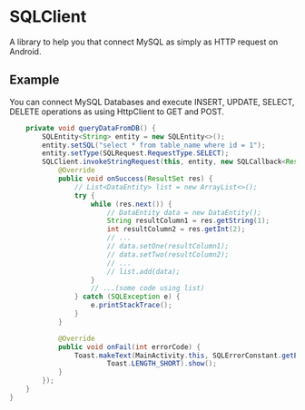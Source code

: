 # SQLClient
A library to help you that connect MySQL as simply as HTTP request on Android.

## Example
You can connect MySQL Databases and execute INSERT, UPDATE, SELECT, DELETE operations as using 
HttpClient to GET and POST.

```java
    private void queryDataFromDB() {
        SQLEntity<String> entity = new SQLEntity<>();
        entity.setSQL("select * from table_name where id = 1");
        entity.setType(SQLRequest.RequestType.SELECT);
        SQLClient.invokeStringRequest(this, entity, new SQLCallback<ResultSet>() {
            @Override
            public void onSuccess(ResultSet res) {
                // List<DataEntity> list = new ArrayList<>();
                try {
                    while (res.next()) {
                        // DataEntity data = new DataEntity();
                        String resultColumn1 = res.getString(1);
                        int resultColumn2 = res.getInt(2);
                        // ...
                        // data.setOne(resultColumn1);
                        // data.setTwo(resultColumn2);
                        // ...
                        // list.add(data);
                    }
                    // ...(some code using list)
                } catch (SQLException e) {
                    e.printStackTrace();
                }
            }

            @Override
            public void onFail(int errorCode) {
                Toast.makeText(MainActivity.this, SQLErrorConstant.getErrorMsg(errorCode),
                        Toast.LENGTH_SHORT).show();
            }
        });
    }
}
```
